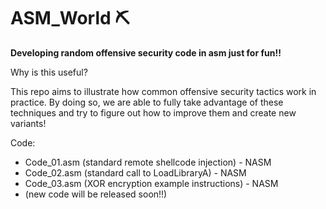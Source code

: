 # ASM_World ⛏

**Developing random offensive security code in asm just for fun!!**


Why is this useful?

This repo aims to illustrate how common offensive security tactics work in practice. By doing so, we are able to fully take advantage of these techniques and try to figure out how to improve them and create new variants!

Code:
* Code_01.asm		(standard remote shellcode injection) - NASM
*	Code_02.asm		(standard call to LoadLibraryA) - NASM
* Code_03.asm   (XOR encryption example instructions) - NASM
* (new code will be released soon!!)
